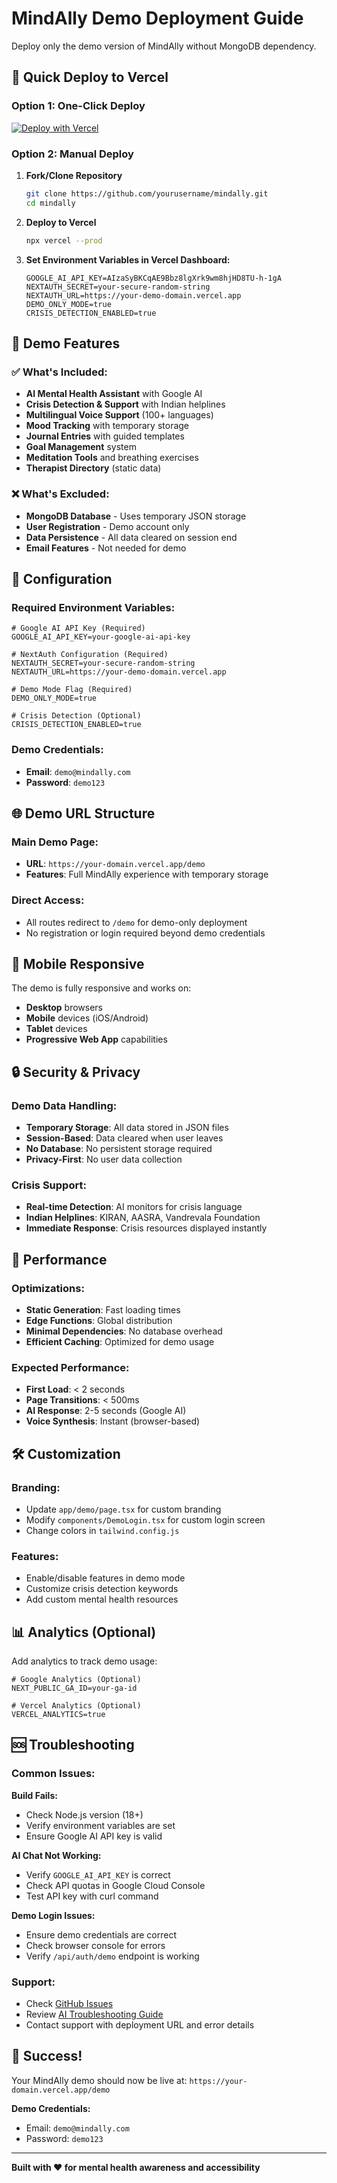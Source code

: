# MindAlly Demo Deployment Guide

Deploy only the demo version of MindAlly without MongoDB dependency.

## 🚀 Quick Deploy to Vercel

### Option 1: One-Click Deploy
[![Deploy with Vercel](https://vercel.com/button)](https://vercel.com/new/clone?repository-url=https://github.com/yourusername/mindally&env=GOOGLE_AI_API_KEY,NEXTAUTH_SECRET&envDescription=Required%20environment%20variables&envLink=https://github.com/yourusername/mindally/blob/main/DEMO_DEPLOYMENT.md)

### Option 2: Manual Deploy

1. **Fork/Clone Repository**
   ```bash
   git clone https://github.com/yourusername/mindally.git
   cd mindally
   ```

2. **Deploy to Vercel**
   ```bash
   npx vercel --prod
   ```

3. **Set Environment Variables in Vercel Dashboard:**
   ```env
   GOOGLE_AI_API_KEY=AIzaSyBKCqAE9Bbz8lgXrk9wm8hjHD8TU-h-1gA
   NEXTAUTH_SECRET=your-secure-random-string
   NEXTAUTH_URL=https://your-demo-domain.vercel.app
   DEMO_ONLY_MODE=true
   CRISIS_DETECTION_ENABLED=true
   ```

## 🎯 Demo Features

### ✅ What's Included:
- **AI Mental Health Assistant** with Google AI
- **Crisis Detection & Support** with Indian helplines
- **Multilingual Voice Support** (100+ languages)
- **Mood Tracking** with temporary storage
- **Journal Entries** with guided templates
- **Goal Management** system
- **Meditation Tools** and breathing exercises
- **Therapist Directory** (static data)

### ❌ What's Excluded:
- **MongoDB Database** - Uses temporary JSON storage
- **User Registration** - Demo account only
- **Data Persistence** - All data cleared on session end
- **Email Features** - Not needed for demo

## 🔧 Configuration

### Required Environment Variables:
```env
# Google AI API Key (Required)
GOOGLE_AI_API_KEY=your-google-ai-api-key

# NextAuth Configuration (Required)
NEXTAUTH_SECRET=your-secure-random-string
NEXTAUTH_URL=https://your-demo-domain.vercel.app

# Demo Mode Flag (Required)
DEMO_ONLY_MODE=true

# Crisis Detection (Optional)
CRISIS_DETECTION_ENABLED=true
```

### Demo Credentials:
- **Email**: `demo@mindally.com`
- **Password**: `demo123`

## 🌐 Demo URL Structure

### Main Demo Page:
- **URL**: `https://your-domain.vercel.app/demo`
- **Features**: Full MindAlly experience with temporary storage

### Direct Access:
- All routes redirect to `/demo` for demo-only deployment
- No registration or login required beyond demo credentials

## 📱 Mobile Responsive

The demo is fully responsive and works on:
- **Desktop** browsers
- **Mobile** devices (iOS/Android)
- **Tablet** devices
- **Progressive Web App** capabilities

## 🔒 Security & Privacy

### Demo Data Handling:
- **Temporary Storage**: All data stored in JSON files
- **Session-Based**: Data cleared when user leaves
- **No Database**: No persistent storage required
- **Privacy-First**: No user data collection

### Crisis Support:
- **Real-time Detection**: AI monitors for crisis language
- **Indian Helplines**: KIRAN, AASRA, Vandrevala Foundation
- **Immediate Response**: Crisis resources displayed instantly

## 🚀 Performance

### Optimizations:
- **Static Generation**: Fast loading times
- **Edge Functions**: Global distribution
- **Minimal Dependencies**: No database overhead
- **Efficient Caching**: Optimized for demo usage

### Expected Performance:
- **First Load**: < 2 seconds
- **Page Transitions**: < 500ms
- **AI Response**: 2-5 seconds (Google AI)
- **Voice Synthesis**: Instant (browser-based)

## 🛠️ Customization

### Branding:
- Update `app/demo/page.tsx` for custom branding
- Modify `components/DemoLogin.tsx` for custom login screen
- Change colors in `tailwind.config.js`

### Features:
- Enable/disable features in demo mode
- Customize crisis detection keywords
- Add custom mental health resources

## 📊 Analytics (Optional)

Add analytics to track demo usage:

```env
# Google Analytics (Optional)
NEXT_PUBLIC_GA_ID=your-ga-id

# Vercel Analytics (Optional)
VERCEL_ANALYTICS=true
```

## 🆘 Troubleshooting

### Common Issues:

**Build Fails:**
- Check Node.js version (18+)
- Verify environment variables are set
- Ensure Google AI API key is valid

**AI Chat Not Working:**
- Verify `GOOGLE_AI_API_KEY` is correct
- Check API quotas in Google Cloud Console
- Test API key with curl command

**Demo Login Issues:**
- Ensure demo credentials are correct
- Check browser console for errors
- Verify `/api/auth/demo` endpoint is working

### Support:
- Check [GitHub Issues](https://github.com/yourusername/mindally/issues)
- Review [AI Troubleshooting Guide](./AI_TROUBLESHOOTING.md)
- Contact support with deployment URL and error details

## 🎉 Success!

Your MindAlly demo should now be live at:
`https://your-domain.vercel.app/demo`

**Demo Credentials:**
- Email: `demo@mindally.com`
- Password: `demo123`

---

**Built with ❤️ for mental health awareness and accessibility**